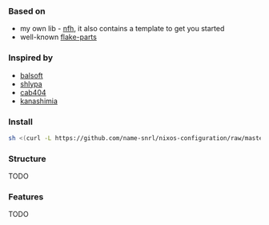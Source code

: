 ### Based on

- my own lib - [nfh](https://github.com/name-snrl/nfh), it also contains a
  template to get you started
- well-known [flake-parts](https://github.com/hercules-ci/flake-parts)

### Inspired by

- [balsoft](https://github.com/balsoft/nixos-config)
- [shlypa](https://github.com/ilya-fedin/nixos-configuration)
- [cab404](https://github.com/cab404/home)
- [kanashimia](https://github.com/kanashimia/nixos-config)

### Install

```sh
sh <(curl -L https://github.com/name-snrl/nixos-configuration/raw/master/install) <configuration-name>
```

### Structure

TODO

### Features

TODO

